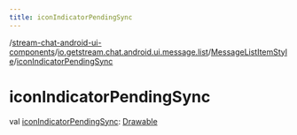```yaml
---
title: iconIndicatorPendingSync
---
```

/[stream-chat-android-ui-components](../../index.md)/[io.getstream.chat.android.ui.message.list](../index.md)/[MessageListItemStyle](index.md)/[iconIndicatorPendingSync](iconIndicatorPendingSync.md)  
  
  
  
# iconIndicatorPendingSync  
val [iconIndicatorPendingSync](iconIndicatorPendingSync.md): [Drawable](https://developer.android.com/reference/kotlin/android/graphics/drawable/Drawable.html)
